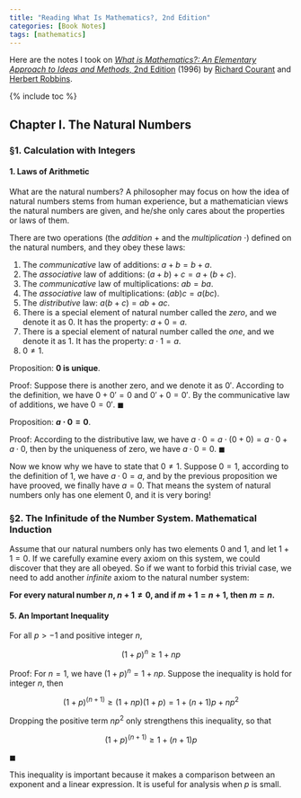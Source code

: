 ```yaml
---
title: "Reading What Is Mathematics?, 2nd Edition"
categories: [Book Notes]
tags: [mathematics]
---
```


Here are the notes I took on [*What is Mathematics?: An Elementary Approach to Ideas and Methods*, 2nd Edition](https://www.amazon.com/dp/0195105192) (1996) by [Richard Courant](https://en.wikipedia.org/wiki/Richard_Courant) and [Herbert Robbins](https://en.wikipedia.org/wiki/Herbert_Robbins).

{% include toc %}

## Chapter I. The Natural Numbers

### &sect;1. Calculation with Integers

#### 1. Laws of Arithmetic

What are the natural numbers? A philosopher may focus on how the idea of natural numbers stems from human experience, but a mathematician views the natural numbers are given, and he/she only cares about the properties or laws of them.

There are two operations (the *addition* $+$ and the *multiplication* $\cdot$) defined on the natural numbers, and they obey these laws:

1. The *communicative* law of additions: $a + b = b + a$.
2. The *associative* law of additions: $(a + b) + c = a + (b + c)$.
3. The *communicative* law of multiplications: $ab = ba$.
4. The *associative* law of multiplications: $(ab)c = a(bc)$.
5. The *distributive* law: $a(b+c)=ab+ac$.
6. There is a special element of natural number called the *zero*, and we denote it as $0$. It has the property: $a + 0 = a$.
7. There is a special element of natural number called the *one*, and we denote it as $1$. It has the property: $a \cdot 1 = a$.
8. $0 \neq 1$.

Proposition: **$0$ is unique**.

Proof: Suppose there is another zero, and we denote it as $0'$. According to the definition, we have $0 + 0' = 0$ and $0' + 0 = 0'$. By the communicative law of additions, we have $0 = 0'$. $\blacksquare$

Proposition: **$a\cdot0 = 0$**.

Proof: According to the distributive law, we have $a\cdot0 = a\cdot(0+0)=a\cdot0 + a\cdot0$, then by the uniqueness of zero, we have $a\cdot0 = 0$. $\blacksquare$

Now we know why we have to state that $0 \neq 1$. Suppose $0 = 1$, according to the definition of $1$, we have $a \cdot 0 = a$, and by the previous proposition we have prooved, we finally have $a = 0$. That means the system of natural numbers only has one element $0$, and it is very boring!

### &sect;2. The Infinitude of the Number System. Mathematical Induction

Assume that our natural numbers only has two elements $0$ and $1$, and let $1 + 1 = 0$. If we carefully examine every axiom on this system, we could discover that they are all obeyed. So if we want to forbid this trivial case, we need to add another *infinite* axiom to the natural number system:

**For every natural number $n$, $n + 1 \neq 0$, and if $m + 1 = n + 1$, then $m = n$.**

#### 5. An Important Inequality

For all $p > -1$ and positive integer $n$,

$$
(1+p)^n \geq 1+np
$$

Proof: For $n = 1$, we have $(1+p)^n = 1+np$. Suppose the inequality is hold for integer $n$, then

$$
(1+p)^{(n+1)} \geq (1+np)(1+p) = 1+(n+1)p+np^2
$$

Dropping the positive term $np^2$ only strengthens this inequality, so that

$$
(1+p)^{(n+1)} \geq 1+(n+1)p
$$

$\blacksquare$

This inequality is important because it makes a comparison between an exponent and a linear expression. It is useful for analysis when $p$ is small.
